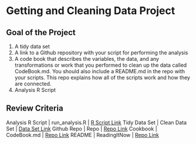 # Getting and Cleaning Data Project

## Goal of the Project
1. A tidy data set 
2. A link to a Github repository with your script for performing the analysis 
3. A code book that describes the variables, the data, and any transformations or work that you performed to clean up the data called CodeBook.md. You should also include a README.md in the repo with your scripts. This repo explains how all of the scripts work and how they are connected.
4. Analysis R Script

## Review Criteria

Analysis R Script |  run_analysis.R |  [R Script Link](https://github.com/mGalarnyk/datasciencecoursera/blob/master/3_Getting_and_Cleaning_Data/projects/run_analysis.R "run_analysis.R")
Tidy Data Set |  Clean Data Set |  [Data Set Link](https://github.com/adithyaavaasen/datasciencecoursera/blob/master/tidyData.txt "tidyData.txt")
Github Repo | Repo |  [Repo Link](https://github.com/adithyaavaasen/datasciencecoursera "Click to go to Repo")
Cookbook | CodeBook.md |  [Repo Link](https://github.com/adithyaavaasen/datasciencecoursera/blob/master/CodeBook.md "Code Book")
README | ReadingItNow |  [Repo Link](https://github.com/adithyaavaasen/datasciencecoursera/blob/master/README.md "Read me")


